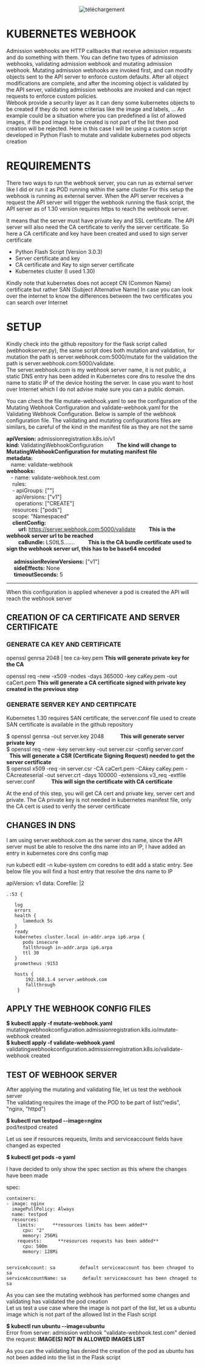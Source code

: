 <div align="center">
  
   ![téléchargement](https://github.com/user-attachments/assets/d7677682-5b84-4c64-88b9-c08cf2268e08)

</div>





# KUBERNETES WEBHOOK 

Admission webhooks are HTTP callbacks that receive admission requests and do something with them. You can define two types of admission webhooks, validating admission webhook and mutating admission webhook. Mutating admission webhooks are invoked first, and can modify objects sent to the API server to enforce custom defaults. After all object modifications are complete, and after the incoming object is validated by the API server, validating admission webhooks are invoked and can reject requests to enforce custom policies. <br>
Webook provide a security layer as it can deny some kubernetes objects to be created if they do not some criterias like the image and labels, ...
An example could be a situation where you can predefined a list of allowed images, if the pod image to be created is not part of the list then pod creation will be rejected.
Here in this case I will be using a custom script developed in Python Flash to mutate and validate kubernetes pod objects creation

# REQUIREMENTS

There two ways to run the webhook server, you can run as external server like I did or run it as POD running within the same cluster
For this setup the webhook is running as external server.
When the API server receives a request the API server will trigger the webhook running the flask script, the API server as of 1.30 version requires https to reach the webhook server.

It means that the server must have private key and SSL certificate.
The API server will also need the CA certificate to verify the server certificate.
So here a CA certificate and key have been created and used to sign server certificate

* Python Flash Script (Version 3.0.3)
* Server certificate and key
* CA certificate and Key to sign server certificate
* Kubernetes cluster (I used 1.30)
  


Kindly note that kubernetes does not accept CN (Common Name) certificate but rather SAN (Subject Alternative Name)
In case you can look over the internet to know the differences between the two certificates you can search over Internet



# SETUP

Kindly check into the github repository for the flask script called (webhookserver.py), the same script does both mutation and validation, for mutation the path is server.webhook.com:5000/mutate
for the validation the path is server.webhook.com:5000/validate. <br>
The server.webhook.com is my webhook server name, it is not public, a static DNS entry has been added in Kubernetes core dns to resolve the dns name to static IP of the device hosting the server.
In case you want to host over Internet which I do not advise make sure you can a public domain.

You can check the file mutate-webhook.yaml to see the configuration of the Mutating Webhook Configuration and validate-webhook.yaml for the Validating Webhook Configuration.
Below is sample of the webhook configuration file. 
The validating and mutating configurations files are similars, be careful of the kind in the manifest file as they are not the same


**apiVersion:** admissionregistration.k8s.io/v1 <br>
**kind:** ValidatingWebhookConfiguration  &nbsp;  &nbsp; &nbsp; &nbsp; **The kind will change to MutatingWebhookConfiguration for mutating manifest file**  <br>
**metadata:** <br>
 &nbsp;&nbsp; name: validate-webhook <br>
**webhooks:** <br>
 &nbsp;&nbsp; - name: validate-webhook.test.com <br>
 &nbsp;&nbsp;&nbsp;  rules: <br>
&nbsp;&nbsp;&nbsp; - apiGroups:   [""] <br>
 &nbsp; &nbsp;&nbsp;&nbsp; apiVersions: ["v1"] <br>
 &nbsp; &nbsp;&nbsp;&nbsp; operations:  ["CREATE"] <br>
   &nbsp;&nbsp;&nbsp; resources:   ["pods"] <br>
   &nbsp;&nbsp;&nbsp; scope:       "Namespaced" <br>
&nbsp;&nbsp;&nbsp;   **clientConfig:**  <br>
   &nbsp;  &nbsp; &nbsp;  &nbsp; **url:** https://server.webhook.com:5000/validate  &nbsp;  &nbsp; &nbsp;  &nbsp;  **This is the webhook server url to be reached**  <br>
    &nbsp;  &nbsp; &nbsp;  &nbsp; **caBundle:**  LS0tLS.......  &nbsp;  &nbsp; &nbsp;  &nbsp; **This is the CA bundle certificate used to sign the webhook server url, this has to be base64 encoded** <br>   
  &nbsp;&nbsp; &nbsp; **admissionReviewVersions:** ["v1"] <br>
  &nbsp;&nbsp; &nbsp; **sideEffects:** None <br>
  &nbsp;&nbsp; &nbsp; **timeoutSeconds:** 5 <br>

  ---
When this configuration is applied whenever a pod is created the API will reach the webhook server


## CREATION OF CA CERTIFICATE AND SERVER CERTIFICATE


### GENERATE CA KEY AND CERTIFICATE
   openssl genrsa 2048 | tee ca-key.pem     **This will generate private key for the CA**
   
   openssl req -new -x509 -nodes -days 365000 -key caKey.pem   -out caCert.pem  **This will generate a CA certificate signed with private key created in the previous step**


### GENERATE SERVER KEY AND CERTIFICATE
Kubernetes 1.30 requires SAN certificate, the server.conf file used to create SAN certificate is available in the github repository 

$ openssl genrsa -out server.key 2048     &nbsp;&nbsp; &nbsp; &nbsp;&nbsp; &nbsp;    **This will generate server private key** <br>
$ openssl req -new -key server.key -out server.csr -config server.conf   &nbsp;&nbsp; &nbsp; &nbsp;&nbsp; &nbsp;  **This will generate a CSR (Certificate Signing Request)    needed to get the server certificate**  <br>
$ openssl x509 -req -in server.csr -CA caCert.pem -CAkey caKey.pem -CAcreateserial -out server.crt -days 100000 -extensions v3_req -extfile server.conf    &nbsp;&nbsp; &nbsp; &nbsp;&nbsp; &nbsp; **This will sign the certificate with CA certificate** <br>

At the end of this step, you will get CA cert and private key, server cert and private.
The CA private key is not needed in kubernetes manifest file, only the CA cert is used to verify the server certificate

## CHANGES IN DNS

I am using server.webhook.com as the server dns name, since the API server must be able to resolve the dns name into an IP, I have added an entry in kubernetes core dns
config map

run kubectl edit -n kube-system cm coredns to edit add a static entry. 
See below file you will find a host entry that resolve the dns name to IP

apiVersion: v1
data:
  Corefile: |2

    .:53 {

       log
       errors
       health {
          lameduck 5s
       }
       ready
       kubernetes cluster.local in-addr.arpa ip6.arpa {
          pods insecure
          fallthrough in-addr.arpa ip6.arpa
          ttl 30
       }
       prometheus :9153

       hosts {
           192.168.1.4 server.webhook.com
           fallthrough
        }


## APPLY THE WEBHOOK CONFIG FILES

**$ kubectl apply -f mutate-webhook.yaml**    <br>
mutatingwebhookconfiguration.admissionregistration.k8s.io/mutate-webhook created <br>
**$ kubectl apply -f validate-webhook.yaml** <br>
validatingwebhookconfiguration.admissionregistration.k8s.io/validate-webhook created <br>

## TEST OF WEBHOOK SERVER

After applying the mutating and validating file, let us test the webhook server <br>
The validating requires the image of the POD to be part of list("redis", "nginx, "httpd")  <br>


**$ kubectl run testpod --image=nginx**   <br>
   pod/testpod created <br>

Let us see if resources requests, limits and serviceaccount fields have changed as expected <br>

**$ kubectl get pods -o yaml**  <br>

I have decided to only show the spec section as this where the changes have been made


  spec:      
   
    containers:   
    - image: nginx   
      imagePullPolicy: Always   
      name: testpod   
      resources:    
        limits:      **resources limits has been added**
          cpu: "2"        
          memory: 256Mi   
        requests:      **resources requests has been added**
          cpu: 500m   
          memory: 128Mi   
  
   
    serviceAccount: sa         default serviceaccount has been chnaged to sa
    serviceAccountName: sa      default serviceaccount has been chnaged to sa

As you can see the mutating webhook has performed some changes and validating has validated the pod creation  <br>
Let us test a use case where the image is not part of the list, let us a ubuntu image which is not part of the allowed list in the Flash script  <br>

  
**$ kubectl run ubuntu --image=ubuntu**  <br>
 Error from server: admission webhook "validate-webhook.test.com" denied the request: **IMAGE(S) NOT IN ALLOWED IMAGES LIST**  <br>

 As you can the validating has denied the creation of the pod as ubuntu has not been added into the list in the Flask script  <br>

  
 
    














